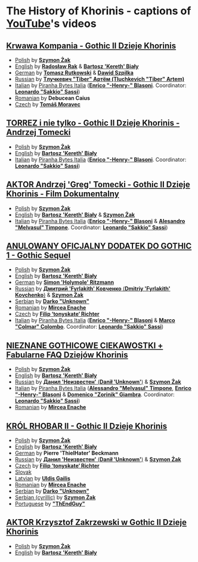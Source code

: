 # The History of Khorinis - captions of [YouTube](https://www.youtube.com/c/dziejekhorinismod)'s videos

## [Krwawa Kompania - Gothic II Dzieje Khorinis](https://www.youtube.com/watch?v=EWjxMZIeLjY)
* [Polish](kompania/kompania-pl.sbv) by [**Szymon Żak**](http://szymonzak.pl)
* [English](kompania/kompania-en.sbv) by **[Radosław Rak](https://www.facebook.com/Radek.Revo.Rak)** & [**Bartosz 'Kereth' Biały**](mailto:kereth130@gmail.com)
* [German](kompania/kompania-ge.sbv) by **[Tomasz Rutkowski](https://www.facebook.com/tomek.rutkowski.1800)** & **[Dawid Szpilka](https://www.facebook.com/tomek.rutkowski.1800)**
* [Russian](kompania/kompania-ru.sbv) by **[Тлучкевич "Tiber" Артём (Tluchkevich "Tiber" Artem)](https://www.youtube.com/user/artemtluchkevich)**
* [Italian](kompania/kompania-it.sbv) by [Piranha Bytes Italia](https://www.facebook.com/groups/staffrisenitalia) ([**Enrico "-Henry-" Blasoni**](https://www.facebook.com/enrico.blasoni). Coordinator: [**Leonardo "Sakkio" Sassi**](https://www.facebook.com/leonardo.sassi.1975))
* [Romanian](kompania/kompania-ro.sbv) by **Debucean Caius**
* [Czech](kompania/kompania-cz.sbv) by **[Tomáš Moravec](https://www.facebook.com/Tmthetom)**

## [TORREZ i nie tylko - Gothic II Dzieje Khorinis - Andrzej Tomecki](https://www.youtube.com/watch?v=jarXyWleCDc)
* [Polish](tomecki-studio/tomecki-studio-pl.srt) by [**Szymon Żak**](http://szymonzak.pl)
* [English](tomecki-studio/tomecki-studio-en.srt) by [**Bartosz 'Kereth' Biały**](mailto:kereth130@gmail.com)
* [Italian](tomecki-studio/tomecki-studio-it.srt) by [Piranha Bytes Italia](https://www.facebook.com/groups/staffrisenitalia) ([**Enrico "-Henry-" Blasoni**](https://www.facebook.com/enrico.blasoni). Coordinator: [**Leonardo "Sakkio" Sassi**](https://www.facebook.com/leonardo.sassi.1975))

## [AKTOR Andrzej 'Greg' Tomecki - Gothic II Dzieje Khorinis - Film Dokumentalny](https://www.youtube.com/watch?v=O9-r6dbUpfQ)
* [Polish](tomecki/tomecki-pl.sbv) by [**Szymon Żak**](http://szymonzak.pl)
* [English](tomecki/tomecki-en.sbv) by [**Bartosz 'Kereth' Biały**](mailto:kereth130@gmail.com) & [**Szymon Żak**](http://szymonzak.pl)
* [Italian](tomecki/tomecki-it.srt) by [Piranha Bytes Italia](https://www.facebook.com/groups/staffrisenitalia) ([**Enrico "-Henry-" Blasoni**](https://www.facebook.com/enrico.blasoni) & [**Alesandro "Melvasul" Timpone**](https://www.facebook.com/alessandro.timpone). Coordinator: [**Leonardo "Sakkio" Sassi**](https://www.facebook.com/leonardo.sassi.1975))

## [ANULOWANY OFICJALNY DODATEK DO GOTHIC 1 - Gothic Sequel](https://www.youtube.com/watch?v=SS_RRuNCe6Y)
* [Polish](sequel/sequel-pl.sbv) by [**Szymon Żak**](http://szymonzak.pl)
* [English](sequel/sequel-en.sbv) by [**Bartosz 'Kereth' Biały**](mailto:kereth130@gmail.com)
* [German](sequel/sequel-ge.srt) by [**Simon 'Holymole' Ritzmann**](mailto:ritzmanns@gmx.ch)
* [Russian](sequel/sequel-ru.sbv) by [**Дмитрий 'Fyrlakith' Ковченко** (**Dmitriy 'Fyrlakith' Kovchenko**)](https://vk.com/enfant_sauvage) & [**Szymon Żak**](http://szymonzak.pl)
* [Serbian](sequel/sequel-se.sbv) by **[Darko "Unknown"](mailto:ddarchy@yahoo.com)**
* [Romanian](sequel/sequel-ro.sbv) by **[Mircea Enache](mailto:mircea.enache5@gmail.com)**
* [Czech](sequel/sequel-cz.sbv) by **[Filip ‘tonyskate‘ Richter](mailto:Tonyskate@seznam.cz)**
* [Italian](sequel/sequel-it.sbv) by [Piranha Bytes Italia](https://www.facebook.com/groups/staffrisenitalia) ([**Enrico "-Henry-" Blasoni**](https://www.facebook.com/enrico.blasoni) & [**Marco "Colmar" Colombo**](https://www.facebook.com/marco.colombo.395). Coordinator: [**Leonardo "Sakkio" Sassi**](https://www.facebook.com/leonardo.sassi.1975))

## [NIEZNANE GOTHICOWE CIEKAWOSTKI + Fabularne FAQ Dziejów Khorinis](https://www.youtube.com/watch?v=vnoVmUTamXM)
* [Polish](ciekawostki-faq/faq-pl.sbv) by [**Szymon Żak**](http://szymonzak.pl)
* [English](ciekawostki-faq/faq-en.sbv) by [**Bartosz 'Kereth' Biały**](mailto:kereth130@gmail.com)
* [Russian](ciekawostki-faq/faq-ru.sbv) by [**Данил 'Неизвестен'** (**Danił 'Unknown'**)](https://vk.com/id23654784) & [**Szymon Żak**](http://szymonzak.pl)
* [Italian](ciekawostki-faq/faq-it.sbv) by [Piranha Bytes Italia](https://www.facebook.com/groups/staffrisenitalia) ([**Alessandro "Melvasul" Timpone**](https://www.facebook.com/alessandro.timpone), [**Enrico "-Henry-" Blasoni**](https://www.facebook.com/enrico.blasoni) & [**Domenico "Zorinik" Giambra**](https://www.facebook.com/Zorinik). Coordinator: [**Leonardo "Sakkio" Sassi**](https://www.facebook.com/leonardo.sassi.1975))
* [Romanian](ciekawostki-faq/faq-ro.sbv) by **[Mircea Enache](mailto:mircea.enache5@gmail.com)**

## [KRÓL RHOBAR II - Gothic II Dzieje Khorinis](https://www.youtube.com/watch?v=8TrLWoSo49c)
* [Polish](rhobar-ii/palac-pl.sbv) by [**Szymon Żak**](http://szymonzak.pl)
* [English](rhobar-ii/palac-en.sbv) by [**Bartosz 'Kereth' Biały**](mailto:kereth130@gmail.com)
* [German](rhobar-ii/palac-pl.sbv) by **Pierre 'ThielHater' Beckmann**
* [Russian](rhobar-ii/palac-ru.sbv) by [**Данил 'Неизвестен'** (**Danił 'Unknown'**)](https://vk.com/id23654784) & [**Szymon Żak**](http://szymonzak.pl)
* [Czech](rhobar-ii/palac-cz.sbv) by **[Filip ‘tonyskate‘ Richter](mailto:Tonyskate@seznam.cz)**
* [Slovak](rhobar-ii/palac-sl.sbv)
* [Latvian](rhobar-ii/palac-lv.sbv) by **[Uldis Gailis](mailto:uldis7555@gmail.com)**
* [Romanian](rhobar-ii/palac-ro.sbv) by **[Mircea Enache](mailto:mircea.enache5@gmail.com)**
* [Serbian](rhobar-ii/palac-se-lac.sbv) by **[Darko "Unknown"](mailto:ddarchy@yahoo.com)**
* [Serbian (cyrillic)](rhobar-ii/palac-se-cyr.sbv) by [**Szymon Żak**](http://szymonzak.pl)
* [Portuguese](rhobar-ii/palac-pt.sbv) by **["ThEndGuy"](https://steamcommunity.com/id/Iamdispenser/)**

## [AKTOR Krzysztof Zakrzewski w Gothic II Dzieje Khorinis](https://www.youtube.com/watch?v=ZAo2kCCU7oQ)
* [Polish](zakrzewski/zakrzewski-pl.sbv) by [**Szymon Żak**](http://szymonzak.pl)
* [English](zakrzewski/zakrzewski-en.sbv) by [**Bartosz 'Kereth' Biały**](mailto:kereth130@gmail.com)
